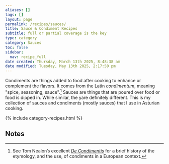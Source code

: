 ```yaml
---
aliases: []
tags: []
layout: page
permalink: /recipes/sauces/
title: Sauce & Condiment Recipes
subtitle: full or partial coverage is the key
type: category
category: Sauces
toc: false
sidebar:
  nav: recipe_full
date created: Thursday, March 13th 2025, 8:48:38 am
date modified: Tuesday, May 13th 2025, 2:17:50 pm
---
```

Condiments are things added to food after cooking to enhance or complement the flavors. It comes from the Latin *condimentum*, meaning "spice, seasoning, sauce".[^1] Sauces are things that are poured over food or food is dipped in. While similar, the yare definitely different. This is my collection of sauces and condiments (mostly sauces) that I use in Asturian cooking.

{% include category-recipes.html %}

## Notes

[^1]: See Tom Nealon’s excellent *[De Condimentis](https://www.hilobrow.com/2010/09/07/de-condimentis-1/)* for a brief history of the etymology, and the use, of condiments in a European context.